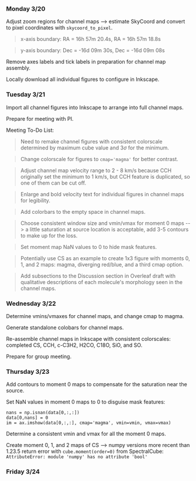 ### Monday 3/20

Adjust zoom regions for channel maps --> estimate SkyCoord and convert to pixel coordinates with `skycoord_to_pixel`.

> x-axis boundary: RA = 16h 57m 20.4s, RA = 16h 57m 18.8s

> y-axis boundary: Dec = -16d 09m 30s, Dec = -16d 09m 08s

Remove axes labels and tick labels in preparation for channel map assembly. 

Locally download all individual figures to configure in Inkscape.

### Tuesday 3/21 

Import all channel figures into Inkscape to arrange into full channel maps.

Prepare for meeting with PI.

Meeting To-Do List:

> Need to remake channel figures with consistent colorscale determined by maximum cube value and $3\sigma$ for the minimum.

> Change colorscale for figures to `cmap='magma'` for better contrast. 

> Adjust channel map velocity range to 2 - 8 km/s because CCH originally set the minimum to 1 km/s, but CCH feature is duplicated, so one of them can be cut off.

> Enlarge and bold velocity text for individual figures in channel maps for legibility. 

> Add colorbars to the empty space in channel maps. 

> Choose consistent window size and vmin/vmax for moment 0 maps --> a little saturation at source location is acceptable, add 3-5 contours to make up for the loss.  

> Set moment map NaN values to 0 to hide mask features. 

> Potentially use CS as an example to create 1x3 figure with moments 0, 1, and 2 maps: magma, diverging red/blue, and a third cmap option. 

> Add subsections to the Discussion section in Overleaf draft with qualitative descriptions of each molecule's morphology seen in the channel maps. 

### Wednesday 3/22

Determine vmins/vmaxes for channel maps, and change cmap to magma.

Generate standalone colobars for channel maps.

Re-assemble channel maps in Inkscape with consistent colorscales: completed CS, CCH, c-C3H2, H2CO, C18O, SiO, and SO.

Prepare for group meeting.

### Thursday 3/23

Add contours to moment 0 maps to compensate for the saturation near the source.

Set NaN values in moment 0 maps to 0 to disguise mask features:

```
nans = np.isnan(data[0,:,:])
data[0,nans] = 0
im = ax.imshow(data[0,:,:], cmap='magma', vmin=vmin, vmax=vmax)
```

Determine a consistent vmin and vmax for all the moment 0 maps.

Create moment 0, 1, and 2 maps of CS --> numpy versions more recent than 1.23.5 return error with `cube.moment(order=0)` from SpectralCube: `AttributeError: module 'numpy' has no attribute 'bool'`

### Friday 3/24
